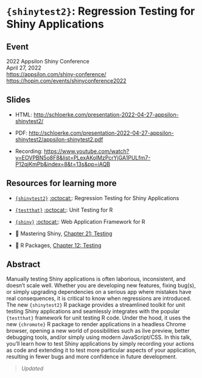 # `{shinytest2}`: Regression Testing for Shiny Applications

## Event
2022 Appsilon Shiny Conference <br />
April 27, 2022 <br />
https://appsilon.com/shiny-conference/ <br />
https://hopin.com/events/shinyconference2022

## Slides

* HTML:
http://schloerke.com/presentation-2022-04-27-appsilon-shinytest2/

* PDF:
http://schloerke.com/presentation-2022-04-27-appsilon-shinytest2/appsilon-shinytest2.pdf

* Recording: https://www.youtube.com/watch?v=EOVPBN5o8F8&list=PLexAKolMzPcrYjGA1PULfm7-P12qjKmPb&index=8&t=13s&pp=iAQB


## Resources for learning more

* [`{shinytest2}`](https://rstudio.github.io/shinytest2/) [:octocat:](https://github.com/rstudio/shinytest2): Regression Testing for Shiny Applications

* [`{testthat}`](https://testthat.r-lib.org/) [:octocat:](https://github.com/r-lib/testthat/): Unit Testing for R

* [`{shiny}`](https://https://shiny.rstudio.com/) [:octocat:](https://github.com/rstudio/shiny): Web Application Framework for R

* :book: Mastering Shiny, [Chapter 21: Testing](https://mastering-shiny.org/scaling-testing.html)
* :book: R Packages, [Chapter 12: Testing](https://r-pkgs.org/tests.html)


## Abstract

Manually testing Shiny applications is often laborious, inconsistent, and doesn’t scale well. Whether you are developing new features, fixing bug(s), or simply upgrading dependencies on a serious app where mistakes have real consequences, it is critical to know when regressions are introduced. The new `{shinytest2}` R package provides a streamlined toolkit for unit testing Shiny applications and seamlessly integrates with the popular `{testthat}` framework for unit testing R code. Under the hood, it uses the new `{chromote}` R package to render applications in a headless Chrome browser, opening a new world of possibilities such as live preview, better debugging tools, and/or simply using modern JavaScript/CSS. In this talk, you’ll learn how to test Shiny applications by simply recording your actions as code and extending it to test more particular aspects of your application, resulting in fewer bugs and more confidence in future development.

> _Updated_
